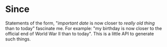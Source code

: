 # Since

Statements of the form, "_important date_ is now closer to _really old thing_ than to today" fascinate me.
For example: "my birthday is now closer to the official end of World War II than to today".
This is a little API to generate such things.
